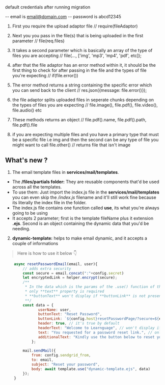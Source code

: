 default credentials after running migration


-- email is email@domain.com
-- password is abcd12345


1. First you require the upload adaptor file // require(fileAdaptor)
2. Next you you pass in the file(s) that is being uploaded in the first parameter  // file(req.files)
3. It takes a second parameter which is basically an array of the type of files you are accepting // file(..., ['img', 'mp3', 'mp4', 'pdf', etc]);

4. after that the file adaptor has an error method within it, it should be the first thing to check for after passing in the file and the types of file you're expecting // if(file.error()) 
5. The error method returns a string containing the specific error which you can send back to the client // res.json({message: file.error()}); 

6. the file adaptor splits uploaded files in seperate chunks depending on the types of files you are expecting // file.image(), file.pdf(), file.video(), file.audio() etc
7. These methods returns an object // file.pdf().name, file.pdf().path, file.pdf().file
8. if you are expecting multiple files and you have a primary type that must be a specific file i.e img and then the second can be any type of file you might want to call file.other() // returns file that isn't image



<!-- CHANGES -->
##     What's new ?
1. The email template files in **services/mail/templates**.
* The **/files/partials folder:** They are reusable components that'd be used across all the templates.
* To use them: Just import the index.js file in the **services/mail/templates** you can even skip the */index.js* filename and it'll still work fine because its literally the index file in the folder.
* The index.js file contains one function called **use**, its what you're always going to be using
* It accepts 2 parameter; first is the template fileName plus it extension **.ejs**. Second is an object containing the dynamic data that you'd be needing.

2. **dynamic-template:** helps to make email dynamic, and it accepts a couple of informations
> Here is how to use it below 👇
```javascript
	async resetPasswordEmail(email, user){
        // adds extra security
        const secure = email.concat(":"+config.secret) 
        let encryptedLink = helper.encrypt(secure);
        /**
         * In the data which is the params of the .use() function of the template
         * only **text** property is required
         * **buttonText** won't display if **buttonLink** is not present 
         **/
        const data = {
               userName: user,
               buttonText: "Reset Password",
               buttonLink: `${config.host}resetPasswordPage/?secure=${encryptedLink}`,
               header: true, // it's true by default
               headerText: "Welcome to Learnguage", // won't display if *header* is set to false
               text: "You requested for a password reset link.", // only this field is mandatory
               additionalText: "Kindly use the button below to reset your password.",
            };
            
        mail.sendMail({
            from: config.sendgrid_from,
            to: email,
            subject: "Reset your password",
            body: await template.use("dynamic-template.ejs", data)
        });
    }
```
